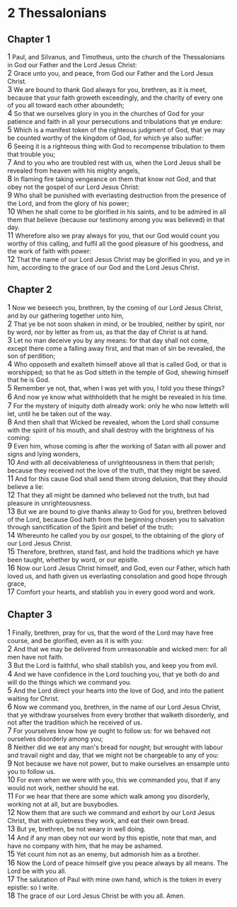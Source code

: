 # 2 Thessalonians

## Chapter 1
<span style="font-size:larger;">1</span>  Paul, and Silvanus, and Timotheus, unto the church of the Thessalonians in God our Father and the Lord Jesus Christ: <br><span style="font-size:larger;">2</span>  Grace unto you, and peace, from God our Father and the Lord Jesus Christ. <br><span style="font-size:larger;">3</span>  We are bound to thank God always for you, brethren, as it is meet, because that your faith groweth exceedingly, and the charity of every one of you all toward each other aboundeth; <br><span style="font-size:larger;">4</span>  So that we ourselves glory in you in the churches of God for your patience and faith in all your persecutions and tribulations that ye endure: <br><span style="font-size:larger;">5</span>  Which is a manifest token of the righteous judgment of God, that ye may be counted worthy of the kingdom of God, for which ye also suffer: <br><span style="font-size:larger;">6</span>  Seeing it is a righteous thing with God to recompense tribulation to them that trouble you; <br><span style="font-size:larger;">7</span>  And to you who are troubled rest with us, when the Lord Jesus shall be revealed from heaven with his mighty angels, <br><span style="font-size:larger;">8</span>  In flaming fire taking vengeance on them that know not God, and that obey not the gospel of our Lord Jesus Christ: <br><span style="font-size:larger;">9</span>  Who shall be punished with everlasting destruction from the presence of the Lord, and from the glory of his power; <br><span style="font-size:larger;">10</span>  When he shall come to be glorified in his saints, and to be admired in all them that believe (because our testimony among you was believed) in that day. <br><span style="font-size:larger;">11</span>  Wherefore also we pray always for you, that our God would count you worthy of this calling, and fulfil all the good pleasure of his goodness, and the work of faith with power: <br><span style="font-size:larger;">12</span>  That the name of our Lord Jesus Christ may be glorified in you, and ye in him, according to the grace of our God and the Lord Jesus Christ. <br>
## Chapter 2
<span style="font-size:larger;">1</span>  Now we beseech you, brethren, by the coming of our Lord Jesus Christ, and by our gathering together unto him, <br><span style="font-size:larger;">2</span>  That ye be not soon shaken in mind, or be troubled, neither by spirit, nor by word, nor by letter as from us, as that the day of Christ is at hand. <br><span style="font-size:larger;">3</span>  Let no man deceive you by any means: for that day shall not come, except there come a falling away first, and that man of sin be revealed, the son of perdition; <br><span style="font-size:larger;">4</span>  Who opposeth and exalteth himself above all that is called God, or that is worshipped; so that he as God sitteth in the temple of God, shewing himself that he is God. <br><span style="font-size:larger;">5</span>  Remember ye not, that, when I was yet with you, I told you these things? <br><span style="font-size:larger;">6</span>  And now ye know what withholdeth that he might be revealed in his time. <br><span style="font-size:larger;">7</span>  For the mystery of iniquity doth already work: only he who now letteth will let, until he be taken out of the way. <br><span style="font-size:larger;">8</span>  And then shall that Wicked be revealed, whom the Lord shall consume with the spirit of his mouth, and shall destroy with the brightness of his coming: <br><span style="font-size:larger;">9</span>  Even him, whose coming is after the working of Satan with all power and signs and lying wonders, <br><span style="font-size:larger;">10</span>  And with all deceivableness of unrighteousness in them that perish; because they received not the love of the truth, that they might be saved. <br><span style="font-size:larger;">11</span>  And for this cause God shall send them strong delusion, that they should believe a lie: <br><span style="font-size:larger;">12</span>  That they all might be damned who believed not the truth, but had pleasure in unrighteousness. <br><span style="font-size:larger;">13</span>  But we are bound to give thanks alway to God for you, brethren beloved of the Lord, because God hath from the beginning chosen you to salvation through sanctification of the Spirit and belief of the truth: <br><span style="font-size:larger;">14</span>  Whereunto he called you by our gospel, to the obtaining of the glory of our Lord Jesus Christ. <br><span style="font-size:larger;">15</span>  Therefore, brethren, stand fast, and hold the traditions which ye have been taught, whether by word, or our epistle. <br><span style="font-size:larger;">16</span>  Now our Lord Jesus Christ himself, and God, even our Father, which hath loved us, and hath given us everlasting consolation and good hope through grace, <br><span style="font-size:larger;">17</span>  Comfort your hearts, and stablish you in every good word and work. <br>
## Chapter 3
<span style="font-size:larger;">1</span>  Finally, brethren, pray for us, that the word of the Lord may have free course, and be glorified, even as it is with you: <br><span style="font-size:larger;">2</span>  And that we may be delivered from unreasonable and wicked men: for all men have not faith. <br><span style="font-size:larger;">3</span>  But the Lord is faithful, who shall stablish you, and keep you from evil. <br><span style="font-size:larger;">4</span>  And we have confidence in the Lord touching you, that ye both do and will do the things which we command you. <br><span style="font-size:larger;">5</span>  And the Lord direct your hearts into the love of God, and into the patient waiting for Christ. <br><span style="font-size:larger;">6</span>  Now we command you, brethren, in the name of our Lord Jesus Christ, that ye withdraw yourselves from every brother that walketh disorderly, and not after the tradition which he received of us. <br><span style="font-size:larger;">7</span>  For yourselves know how ye ought to follow us: for we behaved not ourselves disorderly among you; <br><span style="font-size:larger;">8</span>  Neither did we eat any man's bread for nought; but wrought with labour and travail night and day, that we might not be chargeable to any of you: <br><span style="font-size:larger;">9</span>  Not because we have not power, but to make ourselves an ensample unto you to follow us. <br><span style="font-size:larger;">10</span>  For even when we were with you, this we commanded you, that if any would not work, neither should he eat. <br><span style="font-size:larger;">11</span>  For we hear that there are some which walk among you disorderly, working not at all, but are busybodies. <br><span style="font-size:larger;">12</span>  Now them that are such we command and exhort by our Lord Jesus Christ, that with quietness they work, and eat their own bread. <br><span style="font-size:larger;">13</span>  But ye, brethren, be not weary in well doing. <br><span style="font-size:larger;">14</span>  And if any man obey not our word by this epistle, note that man, and have no company with him, that he may be ashamed. <br><span style="font-size:larger;">15</span>  Yet count him not as an enemy, but admonish him as a brother. <br><span style="font-size:larger;">16</span>  Now the Lord of peace himself give you peace always by all means. The Lord be with you all. <br><span style="font-size:larger;">17</span>  The salutation of Paul with mine own hand, which is the token in every epistle: so I write. <br><span style="font-size:larger;">18</span>  The grace of our Lord Jesus Christ be with you all. Amen. <br>